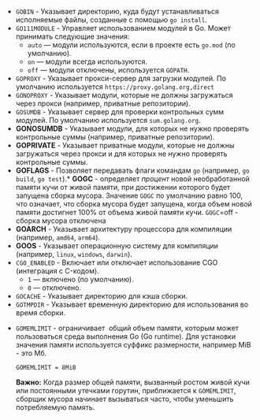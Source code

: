 - `GOBIN` - Указывает директорию, куда будут устанавливаться исполняемые файлы, созданные с помощью `go install`.
- `GO111MODULE` - Управляет использованием модулей в Go. Может принимать следующие значения:
	- `auto` — модули используются, если в проекте есть `go.mod` (по умолчанию).
	- `on` — модули всегда используются.
	- `off` — модули отключены, используется `GOPATH`. 
- `GOPROXY` - Указывает прокси-сервер для загрузки модулей. По умолчанию используется `https://proxy.golang.org,direct` 
- `GONOPROXY` - Указывает модули, которые не должны загружаться через прокси (например, приватные репозитории).
- `GOSUMDB` - Указывает сервер для проверки контрольных сумм модулей. По умолчанию используется `sum.golang.org`.
- **GONOSUMDB** - Указывает модули, для которых не нужно проверять контрольные суммы (например, приватные репозитории).
- **GOPRIVATE** - Указывает приватные модули, которые не должны загружаться через прокси и для которых не нужно проверять контрольные суммы.
- **GOFLAGS** - Позволяет передавать флаги командам `go` (например, `go build`, `go test`).* **GOGC** - определяет _процент_ новой необработанной памяти кучи от живой памяти, при достижении которого будет запущена сборка мусора. Значение `GOGC` по умолчанию равно 100, что означает, что сборка мусора будет запущена, когда объем новой памяти достигнет 100% от объема живой памяти кучи. `GOGC`=off -  сборка мусора отключена
- **GOARCH** - Указывает архитектуру процессора для компиляции (например, `amd64`, `arm64`).
- **GOOS** - Указывает операционную систему для компиляции (например, `linux`, `windows`, `darwin`).
- `CGO_ENABLED` - Включает или отключает использование CGO (интеграция с C-кодом).
	- `1` — включено (по умолчанию).
	- `0` — отключено.
- `GOCACHE` - Указывает директорию для кэша сборки.
- `GOTMPDIR` - Указывает временную директорию для использования во время сборки.
* `GOMEMLIMIT` - ограничивает  общий объем памяти, которым может пользоваться среда выполнения Go (Go runtime). Для установки значения памяти используется суффикс размерности, например MiB - это Мб.
	```
	GOMEMLIMIT = 8MiB
	```

	**Важно:** Когда размер общей памяти, вызванный ростом живой кучи или постоянными утечками горутин, приближается к `GOMEMLIMIT`, сборщик мусора начинает вызываться часто, чтобы уменьшить потребляемую память.